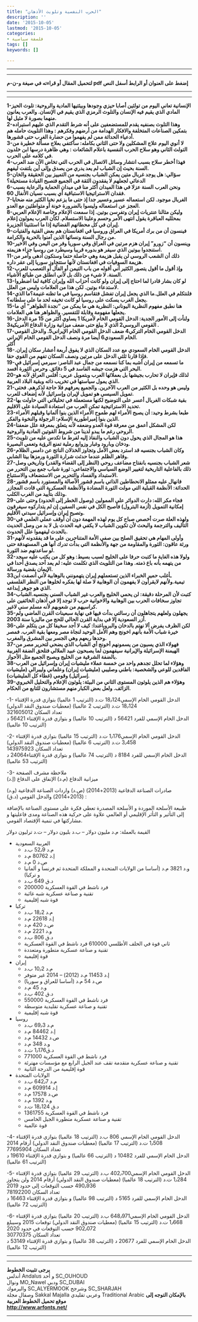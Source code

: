 ```yaml
---
title: "الحرب النفسية وتلويث الأذهان"
description: ''
date: '2015-10-05'
lastmod: '2015-10-05'
categories:
- فلسفة سياسية
tags: []
keywords: []

---
```

---

---

**لتحميل المقال أو قراءته في صيغة و-ن-م pdf إضغط على العنوان أو الرابط أسفل النص**

---



---

**1-الإنسانية تعاني اليوم من تولثين أصابا حيزي وجودها وبيئتيها المادية والروحية: تلوث الحيز المادي الذي يقيم فيه الإنسان والتلوث الرمزي الذي يقيم في الإنسان. والعرب يعانون منهما بصورة لا مثيل لها.  
2-وهذا التلوث بصنفيه يقدم للمستضعفين على أنه شرط التقدم الذي عليهم استيراده بتمكين الصناعات المتخلفة والافكار الهدامة من أرضهم وفكرهم : وهذا التلويث حامله هم أدعياء الحداثة ممن لم يفهموا من حضارة الغرب حتى قشورها.  
3-لا أنوي اليوم علاج المشكلين ولا حتى الثاني بكامله: سأكتفي بعلاج مسألة خطيرة من التولث الثاني وهو سلاح الحرب النفسية باعلام الشائعات : وهي ظاهرة درسها ابن خلدون في كلامه على الحرب.  
4-فهذا أخطر سلاح بسبب انتشار وسائل الاتصال في الحرب التي تخاض الآن ضد العرب السنة بحيث إن الشباب لم يعد يدري من يصدق وإلى أين يلتفت ليفهم.  
5-سؤالي: هل يوجد غربال متين يمكن الشباب بجنسيه من التمييز بين الحقيقة والخان الدعائي لجعلهم لا يفقدون الثقة في الجميع فتصبح القيادة مستحيلة؟  
6-ونحن العرب السنة عزلا في هذا الميدان أكثر منا في ميدان الحماية والرعاية بسبب فقدان الاستراتيجيا الاستباقية أي بسبب نسيان الأنفال 60.  
7-الغربال موجود. لكن استعماله عسير وعسير جدا إذ حتى ما يزعم نخبا الكثير منه ضحايا العجز عن استعماله وليسوا بالضرورة خونة أو متواطئين مع العدو.  
8-وليكن مثالنا عنتريات إيران وتفرسن بوتين. إذا سمعت الإعلام وخاصة الإعلام العربي بمحلليه العباقرة يقول انتهى الأمر وحسم وعلينا الاستسلام. لكأن العرب يمولون إعلام إيران في كل محطاتهم الفضائية إذا ما استثنينا الجزيرة.  
9-فينسون أن من برك أمريكا في العراق وروسيا في افغانستان هم بعض الفتية والفتيات من رجال السنة ونسائها الذين آمنوا بالحرية والكرامة.  
10-وينسون أن “زورو” إيران هزم مرتين في العراق وفي سوريا وفر من اليمن وفي الأخير استنجدوا ببوتين الذي سيفر هو بدوره قريبا وسيطرد من روسيا جزاء هزيمته.  
11-ذلك أن الشعب الروسي لن يقبل هزيمة وهي حاصلة حتما وستكون أدهى وأمر من هزيمة السوفيات في افغانستان لأنها ستتجاوز سوريا إلى عقر داره.  
12-وإذ أقول ما أقول يتصور الكثير أني أقوله من باب التيمن أو الفأل أو التعصب للعرب السنة. لا شيء من ذلك بل لأني انطلق من طبائع الأشياء.  
13-لو كان بشار قادرا لما احتاج إلى إيران ولو كانت أحزاب الله وإيران كافية لما اضطروا لاستدعاء بوتين. لكن هذا من العلامات وليس من العلل.  
14-فلنتكلم في العلل.ما الذي يجعل إيران تفشل فتقاسم روسيا في ما تظنه غنيمة؟ما الذي يجعل الغرب يسكت على روسيا لو كانت تخيفه لحد ما على سلطانه؟.  
15-هنا نطبق مفهوم النظرية اليوناني: النظرية هي ما يمكن من “نجدة الظواهر” أي ما يجعلها مفهومة وقابلة للتفسير. والظواهر هنا هي العلامات.  
16-ولنأت إلى الأمور الجدية: الدخل القومي الخام لأمريكا 1 يساوي أكثر من 15 مرة الدخل القومي الروسي2 الذي لا يبلغ حتى ضعف ميزانية وزارة الدفاع الأمريكية3 .  
17-الدخل القومي الخام التركي4 ضعف الدخل القومي الخام الإيراني5. والدخل القومي الخام السعودي6 أيضا مرة ونصف الدخل القومي الخام الإيراني.  
أكثر  
18-الدخل القومي الخام السعودي مع عدد السكان الذي لا يفوق أربعة أعشار سكان إيران. فإذا قارنا ثلثي الدخل على مرتين ونصف السكان تفهم من القوي حقا.  
19-ما تسمعه من إيران أشبه بما كنا نسمعه من جمال عبد الناصر: سيرمي إسرائيل في البحر التي هزمت جيشه الفاسد في 5 دقائق. وحرس الثورة أفسد.  
20-لذلك فإيران لا تحارب بجيشها بل بعملائها العرب وبتمويل عربي: أفلس العراق لأنه هو الذي يمول سياستها في تخريب ذاته وبقية البلاد العربية.  
21-وليس هو وحده بل الكثير من العرب الآخرين. والجميع يعرفهم فلا حاجة لذكرهم. فحتى تمويل السيسي هو تمويل لإيران وإسرائيل لأنه إضعاف للعرب.  
22-بقية شبكات الغربال أعسر على التوضيح لكنها مستعملة في تحليلاتي التي حاولت بها تحديد الاستراتيجية تمكن العرب من استعادة السيادة على الاقليم.  
23-طبعا بشرط وحيد: أن يصبح الأمراء لهم طموح الأمراء الذين بنوا ألمانيا وقبلهم الأمراء الذين بنوا إمبراطورية الإسلام: الرجولة والنخوة والفكر.  
24-لكن المشكل أعمق من معرفة قوة العدو وضعفه لأنه يتعلق بمعرفة علل ضعفنا الروحي رغم ما يبدو لدينا من شروط القوتين المادية والروحية.  
25-هذا هو المجال الذي يحول دون الشباب والنفاذ إليه لفرط ما تكدس عليه من تلويث ودخان وبارود وغبار وزوابع رملية تمنع الرؤية وتعمي البصيرة.  
26-وكان الشباب بجنسيه قد استرد بعض الأمل وتجاوز الخذلان الناتج عن دامس الظلام وقاهر الظلم عندما حدثت شرارة الثورة ورمزها بيتا الشابي.  
27-شعر الشباب بجنسيه بانفتاح مضاعف روحي (النظر إلى القضاء والقدر) وتاريخي وصل ذلك بالفاعلية التاريخية لتغيير الوضع السياسي والاجتماعي: ثورة شباب جمع بين التحرر من الاستبداد والفساد والتحرير من الاستضعاف والاستتباع.  
28-فانهال عليه ممثلو الانحطاطين الذاتي باسم قشور الأصالة والمستورد باسم قشور الحداثة: الأنظمة القبلية التي مولت الثورة المضادة والأنظمة العسكرية التي قادت المجازر وذلك بتأييد من الغرب الكلب.  
29-فجاء مكر الله: دارت الدوائر على الممولين (وصول الخطر إلى الحدود) وحتى على إمكانية التمويل (أزمة البترول) فأصبح الكل في نفس السفين إن لم يتداركوه سيغرقون وتصبح إيران وإسرائيل سيدتي الأقليم.  
30-ولهذه العلة صرت أخصص صباح كل يوم لهذه المهمة دون أن أوقف عملي العلمي في التأليف والترجمة والبحث لأن تكوين الشباب لا يكفي فيه الحدث بل لا بد من وصل الحديث بالحدث ليفهموا علل الحدوث.  
31-وأولى المهام هي تحقيق الصلح بين صفي الأمة المتناحرين على ما قد يفقدونه لأنهم ورثة عاقون: الثورة والمقاومة من جهة والأنظمة التي بدأت تدرك أنها هي المستهدفة حتى لو ساعدتهم ضد الثورة.  
32-ولولا هذه الغاية ما كتبت حرفا على الخليج لسبب بسيط: وهو كل من يكتب عليه سيجد من يتهمه بأنه باع ذمته. وهذا من التلويث الذي تكلمت عليه: لم يعد أحد يصدق أحدا في الإيمان بقضية ورسالة.  
33ـأغلب حمير الخبراء الذين تستعملهم إيران يتهمونني بالوهابية لأني أنصفت ابن تيمية.ولأنهم لايقرأون لا يفهمون أن الوهابية لا صلة لها بفكره لخلوها من النظر الفلسفي الذي هو جوهر إبداعه.  
34-كتبت لأن المرحلة دقيقة: لن يحمي الخليج والعرب غير الشباب السني بجنسيه.الشباب تجاوز سخافات الحرب بين الوهابية والاخوانية حرب لا توجد إلا في أذهان الخائفين على كراسيهم من شعوبهم لأنه مسلم سني لاغير.  
35-يجهلون ولعلهم يتجاهلون أن رسالتي بدأت فيها في نهاية سبعينات القرن الماضي ولم أزر السعودية إلا في بداية القرن الحالي للحج من ماليزيا سنة 2003.  
36-لكن الظرف يفرض ألا نهتم بالدخان والبروباغندا: كيف لا أجد سخيفا كل من يتكلم على خيرة شباب الأمة بأنهم اخونج وهم الأمل الوحيد لنجاة مصر ومعها بقية العرب. فمصر وحدها ربعهم وهي الجسر بين المشرق والمغرب.  
37-فهولاء الذي يسبون من يسمونهم أخونج أي الشباب الذي يضحي لتحرير مصر من الهيمنة الإسرائيلة والإيرانية سيفهمون لما يصبحون عبيد الملالي فتلحق الضفة الغربية بالضفة الشرقية من الخليج ويصبح الجميع مثل الأحواز.  
38-وهؤلاء لما تحلل تجدهم واحد من خمسة عملاء مليشيات إيران وإسرائيل من العرب الفاقدين للوعي والشخصية: باطني وصليبي (مليشيات إيران) وعلماني وليبرالي (مليشيات إسرائيل) وقومي (غطاء كل المليشيات).  
39-وهؤلاء هم الذين يلوثون المستوى الثاني من البيئة: يلوثون الإعلام والتحليل الخبروي الزائف. ولعل بعض الكبار منهم مستشارون للتابع من الحكام.**

-1- الدخل القومي الخام الإسمي18٫124 ت.د (الترتيب 1 عالميا) بتوازي قدرة الإقتناء 18٫124 ت.د (الترتيب 2 عالميا) (معطيات صندوق النقد الدولي)  
تعداد السكان 321605012  
الدخل الخام الإسمي للفرد 56421 د (الترتيب 10 عالميا) و بتوازي قدرة الإقتناء 56421 د (الترتيب 10 عالميا)

-2- الدخل القومي الخام الإسمي1٫176 ت.د (الترتيب 15 عالميا) بتوازي قدرة الإقتناء 3٫458 ت.د (الترتيب 6 عالميا) (معطيات صندوق النقد الدولي)  
تعداد السكان 143975923  
الدخل الخام الإسمي للفرد 8184 د (الترتيب 74 عالميا) و بتوازي قدرة الإقتناء24064 د (الترتيب 53 عالميا)

-3- ملاحظة مشرف الصفحة  
ميزانية الدفاع (م.د) الإنفاق على الدفاع (إ.د)

صادرات الصناعة الدفاعية (2013+2014) (ص.د) واردات الصناعة الدفاعية (و.د) (2013+2014) والدخل القومي (د.ق) :

طبيعة الأسلحة الموردة و الأسلحة المصدرة تعطي فكرة على مستوى الصناعة بالإضافة إلى التأثير و التأثر الإقليمي أو العالمي علاوة على حركية هذه الصناعة ومدى فاعليتها و مشاركتها في تنمية الإقتصاد القومي.

القيمة بالعملة: م.د مليون دولار – ب.د بليون دولار – ت.د ترليون دولار

* العربية السعودية
  + م.د 52٫9 ب.د
  + إ.د 80762 م.د
  + ص.د 0 م.د
  + و.د 3821 م.د (أساسا من الولايات المتحدة و المملكة المتحدة ثم فرنسا و ألمانيا و تركيا)
  + د.ق 649 ب.د
  + 200000 فرد ناشط في القوة العسكرية
  + تقنية و صناعة عسكرية شبه غائبة
  + قوة شبه إقليمية
* تركيا
  + م.د 18٫2 ب.د
  + إ.د 22618 م.د
  + ص.د 420 م.د
  + و.د 2221 م.د
  + د.ق 806 ب.د
  + ثاني قوة في الحلف الأطلسي 610000 فرد ناشط في القوة العسكرية
  + تقنية و صناعة عسكرية متطورة ومتعددة
  + قوة إقليمية
* إيران
  + م.د 10٫2 ب.د
  + إ.د 11453 م.د (2012) – 2014 غير متوفر
  + ص.د 54 م.د (أساسا للعراق و سوريا)
  + و.د 45 م.د
  + د.ق 402 ب.د
  + 550000 فرد ناشط في القوة العسكرية
  + تقنية و صناعة عسكرية تقليدية متوسطة
  + قوة شبه إقليمية
* روسيا
  + م.د 69٫3 ب.د
  + إ.د 84462 م.د
  + ص.د 14432 م.د
  + و.د 348 م.د
  + د.ق1٫176 ت.د
  + 771000 فرد ناشط في القوة العسكرية
  + تقنية و صناعة عسكرية متقدمة تقف عند الجيل الرابع مع مؤسسات مهترئة
  + قوة إقليمية من الدرجة الثانية
* الولايات المتحدة
  + م.د 642٫7 ب.د
  + إ.د 609914 م.د
  + ص.د 17578 م.د
  + و.د 1392 م.د
  + د.ق 18٫124 ت.د
  + 1361755 فرد ناشط في القوة العسكرية
  + تقنية و صناعة عسكرية متطورة الجيل الخامس
  + قوة عالمية

-4- الدخل القومي الخام الإسمي 806 ب.د (الترتيب 18 عالميا) بتوازي قدرة الإقتناء 1٫508 ت.د (الترتيب 17 عالميا) (معطيات صندوق النقد الدولي) أرقام 2014  
تعداد السكان 77695904  
الدخل الخام الإسمي للفرد 10482 د (الترتيب 66 عالميا) و بتوازي قدرة الإقتناء 19610 د (الترتيب 61 عالميا)

-5- الدخل القومي الخام الإسمي402٫700 ب.د (الترتيب 29 عالميا) بتوازي قدرة الإقتناء 1٫284 ت.د (الترتيب 18 عالميا) (معطيات صندوق النقد الدولي) أرقام 2014 ولن يتجاوز 490٫936 حسب التوقعات إلى حدود 2019  
تعداد السكان 78192200  
الدخل الخام الإسمي للفرد 5165 د (الترتيب 98 عالميا) و بتوازي قدرة الإقتناء 16463 د (الترتيب 72 عالميا)

-6- الدخل القومي الخام الإسمي648٫971 ب.د (الترتيب 20 عالميا) بتوازي قدرة الإقتناء 1٫668 ت.د (الترتيب 15 عالميا) (معطيات صندوق النقد الدولي) توقعات 2015 وسيبلغ 902٫072 حسب التوقعات في حدود 2020  
تعداد السكان 30770375  
الدخل الخام الإسمي للفرد 20677 د (الترتيب 38 عالميا) و بتوازي قدرة الإقتناء 53149 د (الترتيب 12 عالميا)

---

---

**يرجى تثبيت الخطوط**   
 أندلس Andalus  و أحد SC\_OUHOUD  
 ونوال MO\_Nawel  ودبي SC\_DUBAI   
 واليرموك SC\_ALYERMOOK  وشرجح SC\_SHARJAH   
 وصقال مجلة Sakkal Majalla وعربي تقليدي Traditional Arabic  **بالإمكان التوجه إلى موقع تحميل الخطوط العربية  
 http://www.arfonts.net/**

---

###